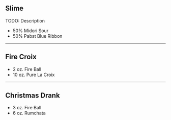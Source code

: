 
<!-- TODO: jsond recipe metadata -->

## Slime

TODO: Description

- 50% Midori Sour
- 50% Pabst Blue Ribbon

---

## Fire Croix

- 2 oz. Fire Ball
- 10 oz. Pure La Croix

---

## Christmas Drank

- 3 oz. Fire Ball
- 6 oz. Rumchata
